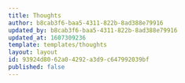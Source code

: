 ```yaml
---
title: Thoughts
author: b8cab3f6-baa5-4311-822b-8ad388e79916
updated_by: b8cab3f6-baa5-4311-822b-8ad388e79916
updated_at: 1607309236
template: templates/thoughts
layout: layout
id: 93924d80-62a0-4292-a3d9-c647992039bf
published: false
---
```

